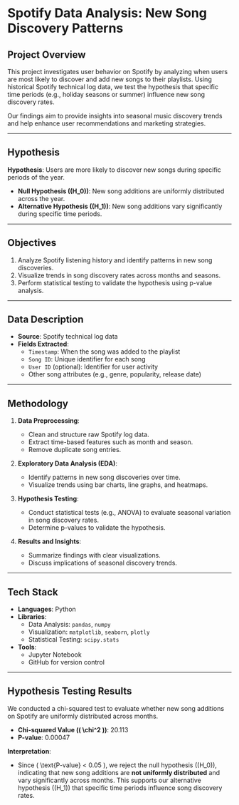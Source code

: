 # Spotify Data Analysis: New Song Discovery Patterns

## Project Overview
This project investigates user behavior on Spotify by analyzing when users are most likely to discover and add new songs to their playlists. Using historical Spotify technical log data, we test the hypothesis that specific time periods (e.g., holiday seasons or summer) influence new song discovery rates. 

Our findings aim to provide insights into seasonal music discovery trends and help enhance user recommendations and marketing strategies.

---

## Hypothesis
**Hypothesis**: Users are more likely to discover new songs during specific periods of the year.

- **Null Hypothesis (\(H_0\))**: New song additions are uniformly distributed across the year.
- **Alternative Hypothesis (\(H_1\))**: New song additions vary significantly during specific time periods.

---

## Objectives
1. Analyze Spotify listening history and identify patterns in new song discoveries.
2. Visualize trends in song discovery rates across months and seasons.
3. Perform statistical testing to validate the hypothesis using p-value analysis.

---

## Data Description
- **Source**: Spotify technical log data
- **Fields Extracted**:
  - `Timestamp`: When the song was added to the playlist
  - `Song ID`: Unique identifier for each song
  - `User ID` (optional): Identifier for user activity
  - Other song attributes (e.g., genre, popularity, release date)

---

## Methodology
1. **Data Preprocessing**:
   - Clean and structure raw Spotify log data.
   - Extract time-based features such as month and season.
   - Remove duplicate song entries.
   
2. **Exploratory Data Analysis (EDA)**:
   - Identify patterns in new song discoveries over time.
   - Visualize trends using bar charts, line graphs, and heatmaps.
   
3. **Hypothesis Testing**:
   - Conduct statistical tests (e.g., ANOVA) to evaluate seasonal variation in song discovery rates.
   - Determine p-values to validate the hypothesis.

4. **Results and Insights**:
   - Summarize findings with clear visualizations.
   - Discuss implications of seasonal discovery trends.

---

## Tech Stack
- **Languages**: Python
- **Libraries**:
  - Data Analysis: `pandas`, `numpy`
  - Visualization: `matplotlib`, `seaborn`, `plotly`
  - Statistical Testing: `scipy.stats`
- **Tools**:
  - Jupyter Notebook
  - GitHub for version control

---

## Hypothesis Testing Results

We conducted a chi-squared test to evaluate whether new song additions on Spotify are uniformly distributed across months.

- **Chi-squared Value (\( \chi^2 \))**: 20.113
- **P-value**: 0.00047

**Interpretation**:
- Since \( \text{P-value} < 0.05 \), we reject the null hypothesis (\(H_0\)), indicating that new song additions are **not uniformly distributed** and vary significantly across months. This supports our alternative hypothesis (\(H_1\)) that specific time periods influence song discovery rates.

